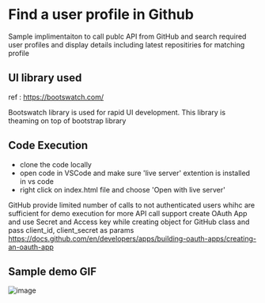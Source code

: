 # Find a user profile in Github

Sample implimentaiton to call publc API from GitHub and search required user profiles and display details including latest repositiries for matching profile


## UI library used 
ref : https://bootswatch.com/

Bootswatch library is used for rapid UI development. This library is theaming on top of bootstrap library



## Code Execution

- clone the code locally
- open code in VSCode and make sure 'live server' extention is installed in vs code
- right click on index.html file and choose 'Open with live server'

GitHub provide limited number of calls to not authenticated users whihc are sufficient for demo execution
for more API call support create OAuth App and use Secret and Access key while creating object for GitHub class and pass client_id, client_secret as params
https://docs.github.com/en/developers/apps/building-oauth-apps/creating-an-oauth-app

## Sample demo GIF

![image](./GitProfileFinder.PNG)


